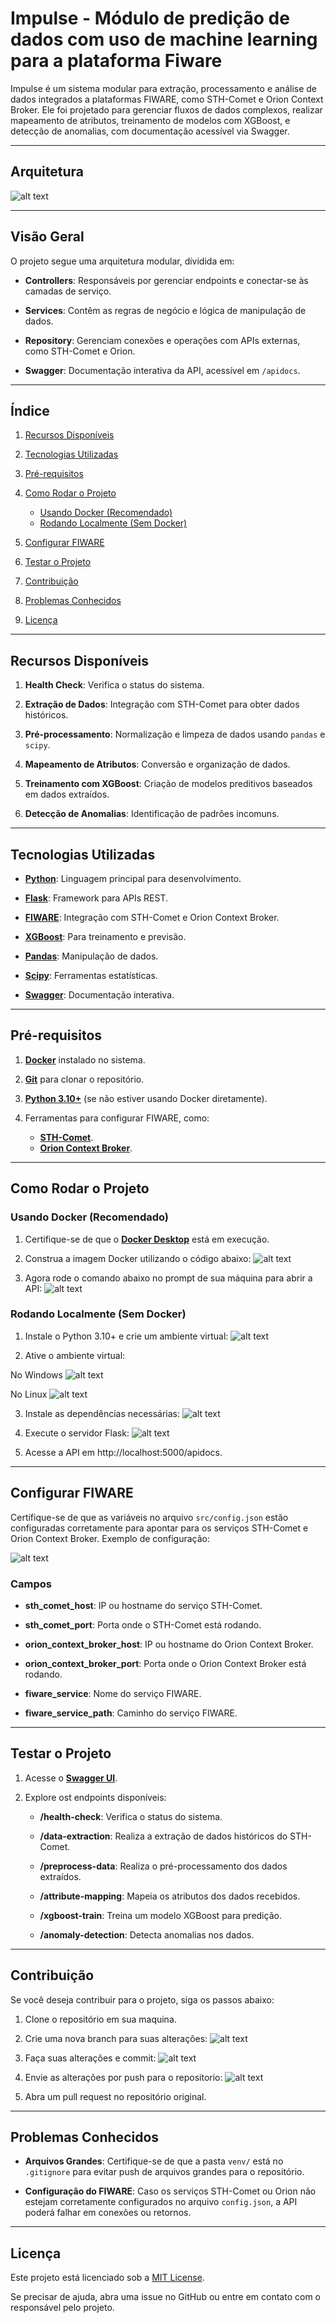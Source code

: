 # Impulse - Módulo de predição de dados com uso de machine learning para a plataforma Fiware

Impulse é um sistema modular para extração, processamento e análise de dados integrados a plataformas FIWARE, como STH-Comet e Orion Context Broker. Ele foi projetado para gerenciar fluxos de dados complexos, realizar mapeamento de atributos, treinamento de modelos com XGBoost, e detecção de anomalias, com documentação acessível via Swagger.

---

## **Arquitetura**
![alt text](imagens/image-11.png)

---

## **Visão Geral**

O projeto segue uma arquitetura modular, dividida em:

- **Controllers**: Responsáveis por gerenciar endpoints e conectar-se às camadas de serviço.

- **Services**: Contêm as regras de negócio e lógica de manipulação de dados.

- **Repository**: Gerenciam conexões e operações com APIs externas, como STH-Comet e Orion.

- **Swagger**: Documentação interativa da API, acessível em `/apidocs`.

---

## **Índice**

1. [Recursos Disponíveis](#recursos-disponíveis)

2. [Tecnologias Utilizadas](#tecnologias-utilizadas)

3. [Pré-requisitos](#pré-requisitos)

4. [Como Rodar o Projeto](#como-rodar-o-projeto)
   - [Usando Docker (Recomendado)](#usando-docker-recomendado)
   - [Rodando Localmente (Sem Docker)](#rodando-localmente-sem-docker)

5. [Configurar FIWARE](#configurar-fiware)

6. [Testar o Projeto](#testar-o-projeto)

7. [Contribuição](#contribuição)

8. [Problemas Conhecidos](#problemas-conhecidos)

9. [Licença](#licença)

---

## **Recursos Disponíveis**

1. **Health Check**: Verifica o status do sistema.

2. **Extração de Dados**: Integração com STH-Comet para obter dados históricos.

3. **Pré-processamento**: Normalização e limpeza de dados usando `pandas` e `scipy`.

4. **Mapeamento de Atributos**: Conversão e organização de dados.

5. **Treinamento com XGBoost**: Criação de modelos preditivos baseados em dados extraídos.

6. **Detecção de Anomalias**: Identificação de padrões incomuns.

---

## **Tecnologias Utilizadas**

- **[Python](https://www.python.org/downloads/)**: Linguagem principal para desenvolvimento.

- **[Flask](https://flask.palletsprojects.com/en/latest/)**: Framework para APIs REST.

- **[FIWARE](https://fiware.org/)**: Integração com STH-Comet e Orion Context Broker.

- **[XGBoost](https://xgboost.readthedocs.io/en/stable/)**: Para treinamento e previsão.

- **[Pandas](https://pandas.pydata.org/)**: Manipulação de dados.

- **[Scipy](https://scipy.org/)**: Ferramentas estatísticas.

- **[Swagger](https://swagger.io/)**: Documentação interativa.

---

## **Pré-requisitos**

1. **[Docker](https://www.docker.com/products/docker-desktop)** instalado no sistema.

2. **[Git](https://git-scm.com/downloads)** para clonar o repositório.

3. **[Python 3.10+](https://www.python.org/downloads/)** (se não estiver usando Docker diretamente).

4. Ferramentas para configurar FIWARE, como:
   - **[STH-Comet](https://fiware-sth-comet.readthedocs.io/en/latest/)**.
   - **[Orion Context Broker](https://fiware-orion.readthedocs.io/en/latest/)**.

---

## **Como Rodar o Projeto**

### **Usando Docker (Recomendado)**

1. Certifique-se de que o **[Docker Desktop](https://www.docker.com/products/docker-desktop)** está em execução.

2. Construa a imagem Docker utilizando o código abaixo:
   ![alt text](imagens/image-1.png)

3. Agora rode o comando abaixo no prompt de sua máquina para abrir a API:
   ![alt text](imagens/image-2.png)

### **Rodando Localmente (Sem Docker)**

1. Instale o Python 3.10+ e crie um ambiente virtual:
   ![alt text](imagens/image-3.png)
   
2. Ative o ambiente virtual:

No Windows
  ![alt text](imagens/image-4.png)

No Linux
  ![alt text](imagens/image-5.png)

3. Instale as dependências necessárias:
![alt text](imagens/image-7.png)

4. Execute o servidor Flask:
![alt text](imagens/image-8.png)

5. Acesse a API em http://localhost:5000/apidocs.

---

## **Configurar FIWARE**

Certifique-se de que as variáveis no arquivo `src/config.json` estão configuradas corretamente para apontar para os serviços STH-Comet e Orion Context Broker. Exemplo de configuração:

   ![alt text](imagens/image.png)


### **Campos**

- **sth_comet_host**: IP ou hostname do serviço STH-Comet.

- **sth_comet_port**: Porta onde o STH-Comet está rodando.

- **orion_context_broker_host**: IP ou hostname do Orion Context Broker.

- **orion_context_broker_port**: Porta onde o Orion Context Broker está rodando.

- **fiware_service**: Nome do serviço FIWARE.

- **fiware_service_path**: Caminho do serviço FIWARE.

---

## **Testar o Projeto**

1. Acesse o **[Swagger UI](http://localhost:5000/apidocs)**.

2. Explore ost endpoints disponíveis:

   - **/health-check**: Verifica o status do sistema.

   - **/data-extraction**: Realiza a extração de dados históricos do STH-Comet.

   - **/preprocess-data**: Realiza o pré-processamento dos dados extraídos.

   - **/attribute-mapping**: Mapeia os atributos dos dados recebidos.

   - **/xgboost-train**: Treina um modelo XGBoost para predição.

   - **/anomaly-detection**: Detecta anomalias nos dados.

---

## **Contribuição**

Se você deseja contribuir para o projeto, siga os passos abaixo:

1. Clone o repositório em sua maquina.

2. Crie uma nova branch para suas alterações:
   ![alt text](imagens/image-6.png)

3. Faça suas alterações e commit:
![alt text](imagens/image-14.png)

4. Envie as alterações por push para o repositorio:
   ![alt text](imagens/image-10.png)

5. Abra um pull request no repositório original.

---

## **Problemas Conhecidos**

- **Arquivos Grandes**: Certifique-se de que a pasta `venv/` está no `.gitignore` para evitar push de arquivos grandes para o repositório.

- **Configuração do FIWARE**: Caso os serviços STH-Comet ou Orion não estejam corretamente configurados no arquivo `config.json`, a API poderá falhar em conexões ou retornos.

---

## **Licença**

Este projeto está licenciado sob a [MIT License](LICENSE).

Se precisar de ajuda, abra uma issue no GitHub ou entre em contato com o responsável pelo projeto.






